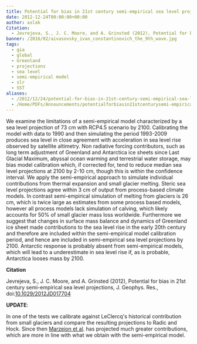 ```yaml
---
title: Potential for bias in 21st century semi-empirical sea level projections
date: 2012-12-24T00:00:00+00:00
author: aslak
Citation:
  - Jevrejeva, S., J. C. Moore, and A. Grinsted (2012), Potential for bias in 21st century semi-empirical sea level projections, J. Geophys. Res., doi:10.1029/2012JD017704
banner: /2016/02/aivasovsky_ivan_constantinovich_the_9th_wave.jpg
tags:
  - gia
  - global
  - Greenland
  - projections
  - sea level
  - semi-empirical model
  - slr
  - SST
aliases:
  - /2012/12/24/potential-for-bias-in-21st-century-semi-empirical-sea-level-projections/
  - /Home/PDFs/Announcements/potentialforbiasin21stcenturysemi-empiricalsealevelprojections
---
```

We examine the limitations of a semi-empirical model characterized by a sea level projection of 73 cm with RCP4.5 scenario by 2100. Calibrating the model with data to 1990 and then simulating the period 1993-2009 produces sea level in close agreement with acceleration in sea level rise observed by satellite altimetry. Non radiative forcing contributors, such as long term adjustment of Greenland and Antarctica ice sheets since Last Glacial Maximum, abyssal ocean warming and terrestrial water storage, may bias model calibration which, if corrected for, tend to reduce median sea level projections at 2100 by 2-10 cm, though this is within the confidence interval.  <!--more--> We apply the semi-empirical approach to simulate individual contributions from thermal expansion and small glacier melting. Steric sea level projections agree within 3 cm of output from process-based climate models. In contrast semi-empirical simulation of melting from glaciers is 26 cm, which is twice large as estimates from some process based models, however all process models lack simulation of calving, which likely accounts for 50% of small glacier mass loss worldwide. Furthermore we suggest that changes in surface mass balance and dynamics of Greenland ice sheet made contributions to the sea level rise in the early 20th century and therefore are included within the semi-empirical model calibration period, and hence are included in semi-empirical sea level projections by 2100. Antarctic response is probably absent from semi-empirical models, which will lead to a underestimate in sea level rise if, as is probable, Antarctica looses mass by 2100.

**Citation**

Jevrejeva, S., J. C. Moore, and A. Grinsted (2012), Potential for bias in 21st century semi-empirical sea level projections, J. Geophys. Res., doi:[10.1029/2012JD017704](http://dx.doi.org/10.1029/2012JD017704)

**UPDATE**:

In one of the tests we calibrate against LeClercq's historical contribution from small glaciers and compare the resulting projections to Radic and Hock. Since then [Marzeion et al](http://www.the-cryosphere-discuss.net/6/3177/2012/tcd-6-3177-2012-discussion.html). has projected much greater contributions, which are more in line with what we obtain with the semi-empirical model.
